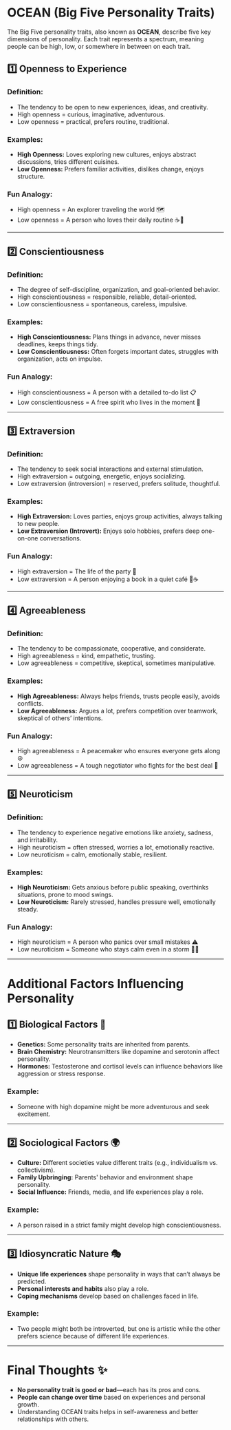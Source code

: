 # OCEAN (Big Five Personality Traits)

The Big Five personality traits, also known as **OCEAN**, describe five key dimensions of personality. Each trait represents a spectrum, meaning people can be high, low, or somewhere in between on each trait.

## 1️⃣ Openness to Experience
### **Definition:**
- The tendency to be open to new experiences, ideas, and creativity.
- High openness = curious, imaginative, adventurous.
- Low openness = practical, prefers routine, traditional.

### **Examples:**
- **High Openness:** Loves exploring new cultures, enjoys abstract discussions, tries different cuisines.
- **Low Openness:** Prefers familiar activities, dislikes change, enjoys structure.

### **Fun Analogy:**
- High openness = An explorer traveling the world 🗺️
- Low openness = A person who loves their daily routine ☕📅

---

## 2️⃣ Conscientiousness
### **Definition:**
- The degree of self-discipline, organization, and goal-oriented behavior.
- High conscientiousness = responsible, reliable, detail-oriented.
- Low conscientiousness = spontaneous, careless, impulsive.

### **Examples:**
- **High Conscientiousness:** Plans things in advance, never misses deadlines, keeps things tidy.
- **Low Conscientiousness:** Often forgets important dates, struggles with organization, acts on impulse.

### **Fun Analogy:**
- High conscientiousness = A person with a detailed to-do list 📋
- Low conscientiousness = A free spirit who lives in the moment 🌊

---

## 3️⃣ Extraversion
### **Definition:**
- The tendency to seek social interactions and external stimulation.
- High extraversion = outgoing, energetic, enjoys socializing.
- Low extraversion (introversion) = reserved, prefers solitude, thoughtful.

### **Examples:**
- **High Extraversion:** Loves parties, enjoys group activities, always talking to new people.
- **Low Extraversion (Introvert):** Enjoys solo hobbies, prefers deep one-on-one conversations.

### **Fun Analogy:**
- High extraversion = The life of the party 🎉
- Low extraversion = A person enjoying a book in a quiet café 📖☕

---

## 4️⃣ Agreeableness
### **Definition:**
- The tendency to be compassionate, cooperative, and considerate.
- High agreeableness = kind, empathetic, trusting.
- Low agreeableness = competitive, skeptical, sometimes manipulative.

### **Examples:**
- **High Agreeableness:** Always helps friends, trusts people easily, avoids conflicts.
- **Low Agreeableness:** Argues a lot, prefers competition over teamwork, skeptical of others’ intentions.

### **Fun Analogy:**
- High agreeableness = A peacemaker who ensures everyone gets along ☮️
- Low agreeableness = A tough negotiator who fights for the best deal 💼

---

## 5️⃣ Neuroticism
### **Definition:**
- The tendency to experience negative emotions like anxiety, sadness, and irritability.
- High neuroticism = often stressed, worries a lot, emotionally reactive.
- Low neuroticism = calm, emotionally stable, resilient.

### **Examples:**
- **High Neuroticism:** Gets anxious before public speaking, overthinks situations, prone to mood swings.
- **Low Neuroticism:** Rarely stressed, handles pressure well, emotionally steady.

### **Fun Analogy:**
- High neuroticism = A person who panics over small mistakes ⚠️
- Low neuroticism = Someone who stays calm even in a storm 🌊🧘

---

# Additional Factors Influencing Personality

## **1️⃣ Biological Factors** 🧬
- **Genetics:** Some personality traits are inherited from parents.
- **Brain Chemistry:** Neurotransmitters like dopamine and serotonin affect personality.
- **Hormones:** Testosterone and cortisol levels can influence behaviors like aggression or stress response.

### **Example:**
- Someone with high dopamine might be more adventurous and seek excitement.

---

## **2️⃣ Sociological Factors** 🌍
- **Culture:** Different societies value different traits (e.g., individualism vs. collectivism).
- **Family Upbringing:** Parents' behavior and environment shape personality.
- **Social Influence:** Friends, media, and life experiences play a role.

### **Example:**
- A person raised in a strict family might develop high conscientiousness.

---

## **3️⃣ Idiosyncratic Nature** 🎭
- **Unique life experiences** shape personality in ways that can’t always be predicted.
- **Personal interests and habits** also play a role.
- **Coping mechanisms** develop based on challenges faced in life.

### **Example:**
- Two people might both be introverted, but one is artistic while the other prefers science because of different life experiences.

---

# Final Thoughts ✨
- **No personality trait is good or bad**—each has its pros and cons.
- **People can change over time** based on experiences and personal growth.
- Understanding OCEAN traits helps in self-awareness and better relationships with others.
